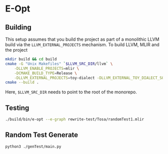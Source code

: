 # E-Opt

## Building

This setup assumes that you build the project as part of a monolithic LLVM build via the `LLVM_EXTERNAL_PROJECTS` mechanism.
To build LLVM, MLIR and the project
```sh
mkdir build && cd build
cmake -G "Unix Makefiles" `$LLVM_SRC_DIR/llvm` \
    -DLLVM_ENABLE_PROJECTS=mlir \
    -DCMAKE_BUILD_TYPE=Release \
    -DLLVM_EXTERNAL_PROJECTS=toy-dialect -DLLVM_EXTERNAL_TOY_DIALECT_SOURCE_DIR=../
cmake --build .
```
Here, `$LLVM_SRC_DIR` needs to point to the root of the monorepo.

## Testing
```sh
./build/bin/e-opt --e-graph rewrite-test/Tosa/randomTest1.mlir
```

## Random Test Generate
```sh
python3 ./genTest/main.py
```

